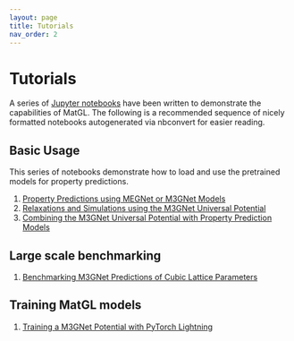 ```yaml
---
layout: page
title: Tutorials
nav_order: 2
---
```


# Tutorials

A series of [Jupyter notebooks][jupyternb] have been written to demonstrate the capabilities of MatGL. The following 
is a recommended sequence of nicely formatted notebooks autogenerated via nbconvert for easier reading.

## Basic Usage

This series of notebooks demonstrate how to load and use the pretrained models for property predictions.
 
1. [Property Predictions using MEGNet or M3GNet Models](tutorials%2FProperty%20Predictions%20using%20MEGNet%20or%20M3GNet%20Models.html)
2. [Relaxations and Simulations using the M3GNet Universal Potential](tutorials%2FRelaxations%20and%20Simulations%20using%20the%20M3GNet%20Universal%20Potential.html)
3. [Combining the M3GNet Universal Potential with Property Prediction Models](tutorials%2FCombining%20the%20M3GNet%20Universal%20Potential%20with%20Property%20Prediction%20Models.html)

## Large scale benchmarking

1. [Benchmarking M3GNet Predictions of Cubic Lattice Parameters](tutorials%2FBenchmarking%20M3GNet%20Predictions%20of%20Cubic%20Lattice%20Parameters.html)

## Training MatGL models

1. [Training a M3GNet Potential with PyTorch Lightning](tutorials%2FTraining%20a%20M3GNet%20Potential%20with%20PyTorch%20Lightning.html)

[jupyternb]: https://github.com/materialsvirtuallab/matgl/tree/main/examples "Jupyter notebooks"